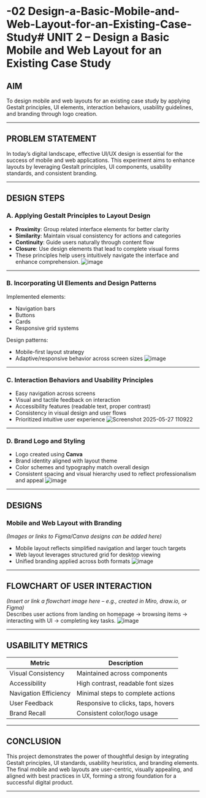 # -02 Design-a-Basic-Mobile-and-Web-Layout-for-an-Existing-Case-Study# UNIT 2 – Design a Basic Mobile and Web Layout for an Existing Case Study

## AIM
To design mobile and web layouts for an existing case study by applying Gestalt principles, UI elements, interaction behaviors, usability guidelines, and branding through logo creation.

---

## PROBLEM STATEMENT
In today’s digital landscape, effective UI/UX design is essential for the success of mobile and web applications. This experiment aims to enhance layouts by leveraging Gestalt principles, UI components, usability standards, and consistent branding.

---

## DESIGN STEPS

### A. Applying Gestalt Principles to Layout Design

- **Proximity**: Group related interface elements for better clarity
- **Similarity**: Maintain visual consistency for actions and categories
- **Continuity**: Guide users naturally through content flow
- **Closure**: Use design elements that lead to complete visual forms
- These principles help users intuitively navigate the interface and enhance comprehension.
![image](https://github.com/user-attachments/assets/c1a42136-6452-40cc-b61a-07876510acc1)

---

### B. Incorporating UI Elements and Design Patterns

Implemented elements:
- Navigation bars
- Buttons
- Cards
- Responsive grid systems

Design patterns:
- Mobile-first layout strategy
- Adaptive/responsive behavior across screen sizes
![image](https://github.com/user-attachments/assets/ac7f9b7a-d6c0-4fff-8e5b-0536dc3ec183)

---

### C. Interaction Behaviors and Usability Principles

- Easy navigation across screens
- Visual and tactile feedback on interaction
- Accessibility features (readable text, proper contrast)
- Consistency in visual design and user flows
- Prioritized intuitive user experience
![Screenshot 2025-05-27 110922](https://github.com/user-attachments/assets/62155148-a687-445a-a7b7-20be0d760a4f)

---

### D. Brand Logo and Styling

- Logo created using **Canva**
- Brand identity aligned with layout theme
- Color schemes and typography match overall design
- Consistent spacing and visual hierarchy used to reflect professionalism and appeal
![image](https://github.com/user-attachments/assets/cb1416bd-bf07-4696-8f5e-077ed5079e65)

---

## DESIGNS

### Mobile and Web Layout with Branding

*(Images or links to Figma/Canva designs can be added here)*  
- Mobile layout reflects simplified navigation and larger touch targets  
- Web layout leverages structured grid for desktop viewing  
- Unified branding applied across both formats
![image](https://github.com/user-attachments/assets/a0110386-8d54-4070-8ff0-13dd1555eb01)

---

## FLOWCHART OF USER INTERACTION

*(Insert or link a flowchart image here – e.g., created in Miro, draw.io, or Figma)*  
Describes user actions from landing on homepage → browsing items → interacting with UI → completing key tasks.
![image](https://github.com/user-attachments/assets/723e4922-3d86-4cde-b066-8397530a7b04)

---

## USABILITY METRICS

| Metric                  | Description                          |
|--------------------------|--------------------------------------|
| Visual Consistency       | Maintained across components         |
| Accessibility            | High contrast, readable font sizes   |
| Navigation Efficiency    | Minimal steps to complete actions    |
| User Feedback            | Responsive to clicks, taps, hovers   |
| Brand Recall             | Consistent color/logo usage          |

---

## CONCLUSION

This project demonstrates the power of thoughtful design by integrating Gestalt principles, UI standards, usability heuristics, and branding elements. The final mobile and web layouts are user-centric, visually appealing, and aligned with best practices in UX, forming a strong foundation for a successful digital product.

---
